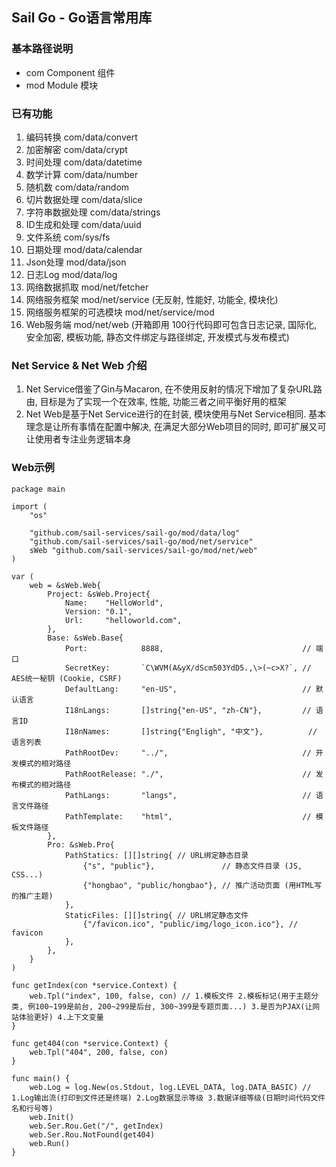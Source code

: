 ## Sail Go - Go语言常用库

### 基本路径说明
* com Component 组件
* mod Module 模块

### 已有功能
1. 编码转换 com/data/convert
2. 加密解密 com/data/crypt
3. 时间处理 com/data/datetime
4. 数学计算 com/data/number
5. 随机数 com/data/random
6. 切片数据处理 com/data/slice
7. 字符串数据处理 com/data/strings
8. ID生成和处理 com/data/uuid
9. 文件系统 com/sys/fs
10. 日期处理 mod/data/calendar
11. Json处理 mod/data/json
12. 日志Log mod/data/log
13. 网络数据抓取 mod/net/fetcher
14. 网络服务框架 mod/net/service (无反射, 性能好, 功能全, 模块化)
15. 网络服务框架的可选模块 mod/net/service/mod
16. Web服务端 mod/net/web (开箱即用 100行代码即可包含日志记录, 国际化, 安全加密, 模板功能, 静态文件绑定与路径绑定, 开发模式与发布模式)

### Net Service & Net Web 介绍
1. Net Service借鉴了Gin与Macaron, 在不使用反射的情况下增加了复杂URL路由, 目标是为了实现一个在效率, 性能, 功能三者之间平衡好用的框架
2. Net Web是基于Net Service进行的在封装, 模块使用与Net Service相同. 基本理念是让所有事情在配置中解决, 在满足大部分Web项目的同时, 即可扩展又可让使用者专注业务逻辑本身

### Web示例
```
package main

import (
	"os"

	"github.com/sail-services/sail-go/mod/data/log"
	"github.com/sail-services/sail-go/mod/net/service"
	sWeb "github.com/sail-services/sail-go/mod/net/web"
)

var (
	web = &sWeb.Web{
		Project: &sWeb.Project{
			Name:    "HelloWorld",
			Version: "0.1",
			Url:     "helloworld.com",
		},
		Base: &sWeb.Base{
			Port:            8888,                               // 端口
			SecretKey:       `C\WVM(A&yX/dScm503YdD5.,\>(~c>X?`, // AES统一秘钥 (Cookie, CSRF)
			DefaultLang:     "en-US",                            // 默认语言
			I18nLangs:       []string{"en-US", "zh-CN"},         // 语言ID
			I18nNames:       []string{"Engligh", "中文"},          // 语言列表
			PathRootDev:     "../",                              // 开发模式的相对路径
			PathRootRelease: "./",                               // 发布模式的相对路径
			PathLangs:       "langs",                            // 语言文件路径
			PathTemplate:    "html",                             // 模板文件路径
		},
		Pro: &sWeb.Pro{
			PathStatics: [][]string{ // URL绑定静态目录
				{"s", "public"},               // 静态文件目录 (JS, CSS...)
				{"hongbao", "public/hongbao"}, // 推广活动页面 (用HTML写的推广主题)
			},
			StaticFiles: [][]string{ // URL绑定静态文件
				{"/favicon.ico", "public/img/logo_icon.ico"}, // favicon
			},
		},
	}
)

func getIndex(con *service.Context) {
	web.Tpl("index", 100, false, con) // 1.模板文件 2.模板标记(用于主题分类, 例100~199是前台, 200~299是后台, 300~399是专题页面...) 3.是否为PJAX(让网站体验更好) 4.上下文变量
}

func get404(con *service.Context) {
	web.Tpl("404", 200, false, con)
}

func main() {
	web.Log = log.New(os.Stdout, log.LEVEL_DATA, log.DATA_BASIC) // 1.Log输出流(打印到文件还是终端) 2.Log数据显示等级 3.数据详细等级(日期时间代码文件名和行号等)
	web.Init()
	web.Ser.Rou.Get("/", getIndex)
	web.Ser.Rou.NotFound(get404)
	web.Run()
}
```
